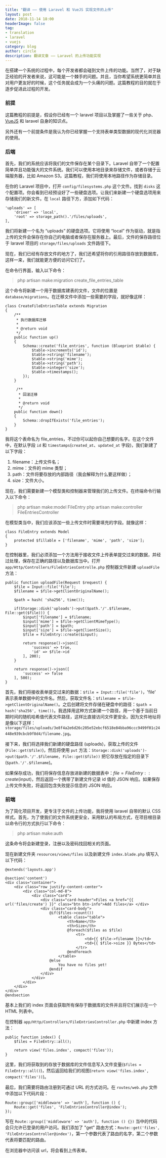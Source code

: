 ```yaml
---
title: "翻译 —— 使用 Laravel 和 VueJS 实现文件的上传"
layout: post
date: 2018-11-14 18:00
headerImage: false
tag:
- translation
- laravel
- vuejs
category: blog
author: circle
description: 翻译文章 —— Laravel 的上传功能实现
---
```


在搭建一个系统的过程中，每个开发者都会碰到文件上传的功能。当然了，对于缺乏经验的开发者来说，这可能是一个棘手的问题。并且，当你希望系统更简单并且对用户更友好的时候，这个任务就会成为一个头痛的问题。这篇教程的目的就在于逐步促进此过程的开发。

### 前提

这篇教程的前提是，假设你已经有一个 laravel 项目以及掌握了一些关于 php、[VueJS](https://vuejs.org/) 和 laravel 自身的知识点。

另外还有一个前提条件是我认为你已经掌握一个支持表单类型数据的现代化浏览器的使用。

### 后端

首先，我们的系统应该将我们的文件保存在某个目录下。Laravel 自带了一个配置简单并且功能强大的文件系统。我们可以使用本地目录来存储文件，或者存储于云端服务器，比如 Amazon S3。这篇教程，我们将使用本地路径作为存储目录。

在你的 Laravel 项目中，打开 `config/filesystems.php` 这个文件。找到 `disks` 这个配置项。你会看到已经预设好了一些硬盘选项。让我们来新建一个硬盘选项用来存储我们的新文件。在 `local` 路径下方，添加如下代码：

```
'uploads' => [
    'driver' => 'local',
    'root' => storage_path().'/files/uploads',
],
```

我们将新建一个名为 “uploads” 的硬盘选项。它将使用 “local” 作为驱动，就是指上传的文件会保存在你自己的电脑或者保存在服务器上。最后，文件的保存路径位于 laravel 项目的 `storage/files/uploads` 文件路径下。

现在，我们已经有存放文件的地方了，我们还希望将你的引用路径存放到数据库，这样一来，我们就能更方便的访问它们了。

在命令行界面，输入以下命令：

> php artisan make:migration create_file_entries_table

这个命令将新建一个用于数据库建表的文件，文件的位置是 `database/migrations`。在迁移文件中添加一些需要的字段，就好像这样：

```
class CreateFileEntriesTable extends Migration
{
	/**
	 * 执行数据库迁移
	 *
	 * @return void
	 */
	public function up()
	{
	 	Schema::create('file_entries', function (Blueprint $table) {
	 		$table->increments('id');
	 		$table->string('filename');
	 		$table->string('mime');
	 		$table->string('path');
	 		$table->integer('size');
	 		$table->timestamps();
	 	});
	}

	 /**
	  * 回滚迁移
	  *
	  * @return void
	  */
	public function down()
	{
		Schema::dropIfExists('file_entries');
	}
}
```

我将这个表命名为 file_entries，不过你可以起你自己想要的名字。在这个文件中，在默认字段 `id` 和 `timestamps`(`created_at`、`updated_at` 字段)，我们新建了以下字段：

1. filename：上传文件名；
2. mime：文件的 mime 类型；
3. path：文件将要存放的内部路径（我会解释为什么要这样做）；
4. size：文件大小。

现在，我们需要新建一个模型类和控制器来管理我们的上传文件。在终端命令行输入以下命令：

> php artisan make:model FileEntry
> php artisan make:controller FileEntriesController

在模型类当中，我们应该添加一些上传文件时需要填充的字段。就像这样：

```
class FileEntry extends Model
{
	protected $fillable = ['filename', 'mime', 'path', 'size'];
}
```

在控制器里，我们必须添加一个方法用于接收文件上传表单提交过来的数据，并经过处理，保存在正确的路径以及数据库当中。打开 `app/Http/Controllers/FileEntriesControlle.php` 控制器文件新建 `uploadFile` 方法：

```
public function uploadFile(Request $request) {
	$file = Input::file('file');
	$filename = $file->getClientOriginalName();

	$path = hash( 'sha256', time());

	if(Storage::disk('uploads')->put($path.'/'.$filename, File::get($file))) {
		$input['filename'] = $filename;
		$input['mime'] = $file->getClientMimeType();
		$input['path'] = $path;
		$input['size'] = $file->getClientSize();
		$file = FileEntry::create($input);

		return response()->json([
			'success' => true,
			'id' => $file->id
		], 200);
	}

	return response()->json([
		'success' => false
	], 500);
}
```

首先，我们将接收表单提交过来的数据：`$file = Input::file('file')`，'file' 表示表单数据中的文件名。然后，获取文件名：`$filename = $file->getClientOriginalName()`。之后创建将文件存储在硬盘中的路径：`$path = hash('sha256', time())`。我选择用这种方式新建一个路径，用一个基于当前日期时间的随机哈希值代表文件路径，这样比直接访问文件更安全。因为文件地址将是像以下这样：
`storage/files/uploads/3e8f4a2e6d26c205e52ebcf6518e84bba96ccc9499f01c24448e939cbcb9f8d4/filename.jpg`。

接下来，我们将选择我们新建的硬盘路径 (uploads)，获取上传的文件 (`File::get($file)`)，然后将使用 `put` 方法：`Storage::disk('uploads')->put($path.'/'.$filename, File::get($file))` 把它存放在指定的目录下 (`$path.'/'.$filename`)。

如果保存成功，我们将保存信息存放进新建的数据表中：$file = FileEntry::create($input)，然后返回一个携带了新建文件记录 id 值的 JSON 响应。如果保存上传文件失败，将返回包含失败提示信息的 JSON 响应。

### 前端

为了简化项目开发，更专注于文件的上传功能，我将使用 laravel 自带的默认 CSS 样式。首先，为了使我们的文件系统更安全，采用默认的布局方式，在项目根目录以命令行的方式执行以下命令：

> php artisan make:auth

这条命令将会新建登录，注册以及密码找回相关的页面。

现在新建文件夹 `resources/views/files` 以及新建文件 `index.blade.php` 填写入以下代码：

```
@extends('layouts.app')

@section('content')
<div class="container">
	<div class="row justify-content-center">
		<div class="col-md-8">
			<div class="card">
				<div class="card-header">Files <a href="{{ url('files/create') }}" class="btn btn-info">Add files</a> </div>
				<div class="card-body">
					@if($files->count())
						<table class="table">
							<th>Name</th>
							<th>Size</th>
							@foreach($files as $file)
								<tr>
									<td>{{ $file->filename }}</td>
									<td>{{ $file->size }} Bytes</td>
								</tr>
							@endforeach
						</table>
					@else
						You have no files yet!
					@endif
				</div>
			</div>
		</div>
	</div>
</div>
@endsection
```

基本上我们的 index 页面会获取所有保存于数据库的文件并且将它们展示在一个 HTML 列表中。

在控制器 `app/Http/Controllers/FileEntriesController.php` 中新建 index 方法：

```
public function index() {
	$files = FileEntry::all();

	return view('files.index', compact('files'));
}
```

这里，我们将获取到的存放于数据库的文件信息写入文件变量(`$files = FileEntry::all()`)，然后返回给我们的视图(`return view('files.index', compact('files'))`)。

最后，我们需要将路由注册到可通过 URL 的方式访问。在 `routes/web.php` 文件中添加以下代码片段：

```
Route::group(['middleware' => 'auth'], function () {
	Route::get('files', 'FileEntriesController@index');
});
``` 

写在 `Route::group(['middleware' => 'auth'], function () {})` 当中的代码会只允许已登录的用户访问。我们添加了 "get" 路由方式：`Route::get('files', 'FileEntriesController@index')`，第一个参数代表了路由的名字，第二个参数代表将要匹配的路由。

在浏览器中访问该 url，将会看到上传表单。
